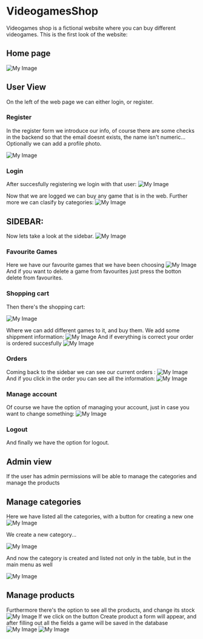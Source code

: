 # VideogamesShop
Videogames shop is a fictional website where you can buy different videogames.
This is the first look of the website: 
## Home page
<img src="assets/img/index.PNG" alt="My Image">

## User View

On the left of the web page we can either login, or register.
### Register
In the register form we introduce our info, of course there are some checks in the backend so that the email doesnt exists, the name isn't numeric...
Optionally we can add a profile photo.

<img src="assets/img/register.PNG" alt="My Image">

### Login
After succesfully registering we login with that user:
<img src="assets/img/login.png" alt="My Image">


Now that we are logged we can buy any game that is in the web. Further more we can clasify by categories:
<img src="assets/img/menu.PNG" alt="My Image">

## SIDEBAR: 
Now lets take a look at the sidebar. 
<img src="assets/img/sidebar.PNG" alt="My Image">
### Favourite Games
Here we have our favourite games that we have been choosing
<img src="assets/img/favouriteGames.PNG" alt="My Image">
And if you want to delete a game from favourites just press the botton delete from favourites.
### Shopping cart
Then there's the shopping cart:

<img src="assets/img/shoppingCart.PNG" alt="My Image">

Where we can add different games to it, and buy them.
We add some shippment information: 
<img src="assets/img/shipmentInfo.PNG" alt="My Image">
And if everything is correct your order is ordered succesfully
<img src="assets/img/orderSuccess.PNG" alt="My Image">
### Orders
Coming back to the sidebar we can see our current orders : 
<img src="assets/img/userOrders.PNG" alt="My Image">
And if you click in the order you can see all the information:
<img src="assets/img/userOneOrder.PNG" alt="My Image">
### Manage account

Of course we have the option of managing your account, just in case you want to change something:
<img src="assets/img/manageAccount.PNG" alt="My Image">
### Logout
And finally we have the option for logout.


## Admin view
If the user has admin permissions will be able to manage the categories and manage the products

## Manage categories

Here we have listed all the categories, with a button for creating a new one 
<img src="assets/img/categor‪iesAdmin.PNG" alt="My Image">

We create a new category...

<img src="assets/img/CreateCategory.PNG" alt="My Image">

And now the category is created and listed not only in the table, but in the main menu as well

<img src="assets/img/categoryCreated.PNG" alt="My Image">

## Manage products
Furthermore there's the option to see all the products, and change its stock
<img src="assets/img/manageProducts.PNG" alt="My Image">
If we click on the button Create product a form will appear, and after filling out all the fields a game will be saved in the database
<img src="assets/img/CreateProduct.PNG" alt="My Image">
<img src="assets/img/gameCreated.PNG" alt="My Image">